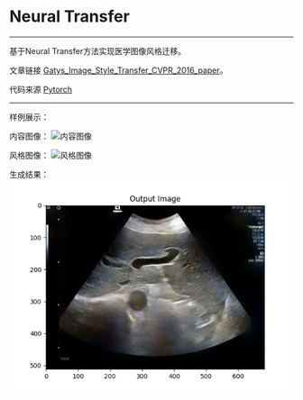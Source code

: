 # Neural Transfer
---
基于Neural Transfer方法实现医学图像风格迁移。

文章链接 [Gatys_Image_Style_Transfer_CVPR_2016_paper](https://www.cv-foundation.org/openaccess/content_cvpr_2016/papers/Gatys_Image_Style_Transfer_CVPR_2016_paper.pdf)。

代码来源 [Pytorch](https://pytorch.org/tutorials/advanced/neural_style_tutorial.html)

---
样例展示：

内容图像：
![内容图像](QmF0Y2hfMzhfMjAxMkYtNjItMTU2LTUzX2ltZ18yMDI0MDcwNTExMDkzNTE5Mg==.jpg "Content Image")

风格图像：
![风格图像](QmF0Y2hfMzhfNjAwMk0tNDktMTY1LTcwX2ltZ19tMF9mcmFtZTA=.png "Style Image")

生成结果：
![生成图像](output.png "Result")